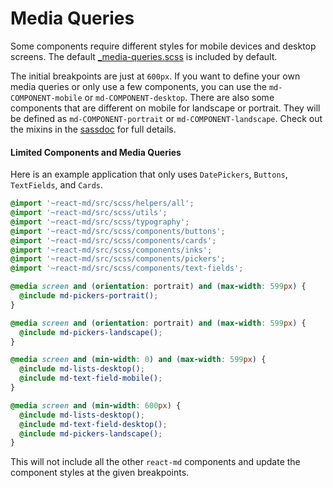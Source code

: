 # Media Queries
Some components require different styles for mobile devices and desktop screens.
The default [_media-queries.scss](https://github.com/mlaursen/react-md/blob/master/src/scss/_media-queries.scss)
is included by default.

The initial breakpoints are just at `600px`. If you want to define your own media queries
or only use a few components, you can use the `md-COMPONENT-mobile` or `md-COMPONENT-desktop`.
There are also some components that are different on mobile for landscape or portrait. They will
be defined as `md-COMPONENT-portrait` or `md-COMPONENT-landscape`.  Check out the mixins in the
[sassdoc](/sassdoc) for full details.

#### Limited Components and Media Queries
Here is an example application that only uses `DatePickers`, `Buttons`, `TextFields`, and `Cards`.

```scss
@import '~react-md/src/scss/helpers/all';
@import '~react-md/src/scss/utils';
@import '~react-md/src/scss/typography';
@import '~react-md/src/scss/components/buttons';
@import '~react-md/src/scss/components/cards';
@import '~react-md/src/scss/components/inks';
@import '~react-md/src/scss/components/pickers';
@import '~react-md/src/scss/components/text-fields';

@media screen and (orientation: portrait) and (max-width: 599px) {
  @include md-pickers-portrait();
}

@media screen and (orientation: portrait) and (max-width: 599px) {
  @include md-pickers-landscape();
}

@media screen and (min-width: 0) and (max-width: 599px) {
  @include md-lists-desktop();
  @include md-text-field-mobile();
}

@media screen and (min-width: 600px) {
  @include md-lists-desktop();
  @include md-text-field-desktop();
  @include md-pickers-landscape();
}
```

This will not include all the other `react-md` components and update
the component styles at the given breakpoints.
